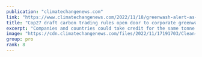 ```yaml
---
publication: "climatechangenews.com"
link: "https://www.climatechangenews.com/2022/11/18/greenwash-alert-as-cop27-draft-allows-double-claiming-of-carbon-credits/"
title: "Cop27 draft carbon trading rules open door to corporate greenwash"
excerpt: "Companies and countries could take credit for the same tonne of CO2 cut under rules being negotiated in Sharm el-Sheikh"
image: "https://cdn.climatechangenews.com/files/2022/11/17191703/Clean-cookstove.jpg"
group: pro
rank: 8
---
```

